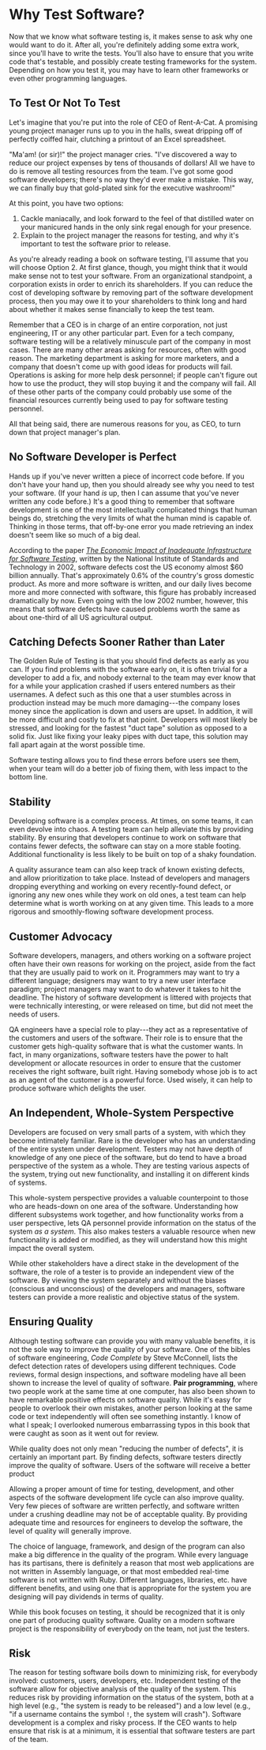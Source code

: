 # Why Test Software?

Now that we know what software testing is, it makes sense to ask why one would want to do it.  After all, you're definitely adding some extra work, since you'll have to write the tests.  You'll also have to ensure that you write code that's testable, and possibly create testing frameworks for the system.  Depending on how you test it, you may have to learn other frameworks or even other programming languages.

## To Test Or Not To Test

Let's imagine that you're put into the role of CEO of Rent-A-Cat.  A promising young project manager runs up to you in the halls, sweat dripping off of perfectly coiffed hair, clutching a printout of an Excel spreadsheet.

"Ma'am! (or sir)!" the project manager cries.  "I've discovered a way to reduce our project expenses by tens of thousands of dollars!  All we have to do is remove all testing resources from the team.  I've got some good software developers; there's no way they'd ever make a mistake.  This way, we can finally buy that gold-plated sink for the executive washroom!"

At this point, you have two options:

1. Cackle maniacally, and look forward to the feel of that distilled water on your manicured hands in the only sink regal enough for your presence.
2. Explain to the project manager the reasons for testing, and why it's important to test the software prior to release.

As you're already reading a book on software testing, I'll assume that you will choose Option 2.  At first glance, though, you might think that it would make sense not to test your software.  From an organizational standpoint, a corporation exists in order to enrich its shareholders.  If you can reduce the cost of developing software by removing part of the software development process, then you may owe it to your shareholders to think long and hard about whether it makes sense financially to keep the test team.

Remember that a CEO is in charge of an entire corporation, not just engineering, IT or any other particular part.  Even for a tech company, software testing will be a relatively minuscule part of the company in most cases.  There are many other areas asking for resources, often with good reason.  The marketing department is asking for more marketers, and a company that doesn't come up with good ideas for products will fail.  Operations is asking for more help desk personnel; if people can't figure out how to use the product, they will stop buying it and the company will fail.  All of these other parts of the company could probably use some of the financial resources currently being used to pay for software testing personnel.

All that being said, there are numerous reasons for you, as CEO, to turn down that project manager's plan.

## No Software Developer is Perfect

Hands up if you've never written a piece of incorrect code before.  If you don't have your hand up, then you should already see why you need to test your software.  (If your hand _is_ up, then I can assume that you've never written any code before.)  It's a good thing to remember that software development is one of the most intellectually complicated things that human beings do, stretching the very limits of what the human mind is capable of.  Thinking in those terms, that off-by-one error you made retrieving an index doesn't seem like so much of a big deal.

According to the paper [_The Economic Impact of Inadequate Infrastructure for Software Testing_](http://www.nist.gov/director/planning/upload/report02-3.pdf), written by the National Institute of Standards and Technology in 2002, software defects cost the US economy almost $60 billion annually.  That's approximately 0.6% of the country's gross domestic product.  As more and more software is written, and our daily lives become more and more connected with software, this figure has probably increased dramatically by now.  Even going with the low 2002 number, however, this means that software defects have caused problems worth the same as about one-third of all US agricultural output.

## Catching Defects Sooner Rather than Later

The Golden Rule of Testing is that you should find defects as early as you can.  If you find problems with the software early on, it is often trivial for a developer to add a fix, and nobody external to the team may ever know that for a while your application crashed if users entered numbers as their usernames.  A defect such as this one that a user stumbles across in production instead may be much more damaging---the company loses money since the application is down and users are upset.  In addition, it will be more difficult and costly to fix at that point.  Developers will most likely be stressed, and looking for the fastest "duct tape" solution as opposed to a solid fix.  Just like fixing your leaky pipes with duct tape, this solution may fall apart again at the worst possible time.

Software testing allows you to find these errors before users see them, when your team will do a better job of fixing them, with less impact to the bottom line.

## Stability

Developing software is a complex process.  At times, on some teams, it can even devolve into chaos.  A testing team can help alleviate this by providing stability.  By ensuring that developers continue to work on software that contains fewer defects, the software can stay on a more stable footing.  Additional functionality is less likely to be built on top of a shaky foundation.

A quality assurance team can also keep track of known existing defects, and allow prioritization to take place.  Instead of developers and managers dropping everything and working on every recently-found defect, or ignoring any new ones while they work on old ones, a test team can help determine what is worth working on at any given time.  This leads to a more rigorous and smoothly-flowing software development process.

## Customer Advocacy

Software developers, managers, and others working on a software project often have their own reasons for working on the project, aside from the fact that they are usually paid to work on it.  Programmers may want to try a different language; designers may want to try a new user interface paradigm; project managers may want to do whatever it takes to hit the deadline.  The history of software development is littered with projects that were technically interesting, or were released on time, but did not meet the needs of users.

QA engineers have a special role to play---they act as a representative of the customers and users of the software.  Their role is to ensure that the customer gets high-quality software that is what the customer wants.  In fact, in many organizations, software testers have the power to halt development or allocate resources in order to ensure that the customer receives the right software, built right.  Having somebody whose job is to act as an agent of the customer is a powerful force.  Used wisely, it can help to produce software which delights the user.

## An Independent, Whole-System Perspective

Developers are focused on very small parts of a system, with which they become intimately familiar.  Rare is the developer who has an understanding of the entire system under development.  Testers may not have depth of knowledge of any one piece of the software, but do tend to have a broad perspective of the system as a whole.  They are testing various aspects of the system, trying out new functionality, and installing it on different kinds of systems.

This whole-system perspective provides a valuable counterpoint to those who are heads-down on one area of the software.  Understanding how different subsystems work together, and how functionality works from a user perspective, lets QA personnel provide information on the status of the system _as a system_.  This also makes testers a valuable resource when new functionality is added or modified, as they will understand how this might impact the overall system.

While other stakeholders have a direct stake in the development of the software, the role of a tester is to provide an independent view of the software.  By viewing the system separately and without the biases (conscious and unconscious) of the developers and managers, software testers can provide a more realistic and objective status of the system.

## Ensuring Quality

Although testing software can provide you with many valuable benefits, it is not the sole way to improve the quality of your software.  One of the bibles of software engineering, _Code Complete_ by Steve McConnell, lists the defect detection rates of developers using different techniques.  Code reviews, formal design inspections, and software modeling have all been shown to increase the level of quality of software.  __Pair programming__, where two people work at the same time at one computer, has also been shown to have remarkable positive effects on software quality.  While it's easy for people to overlook their own mistakes, another person looking at the same code or text independently will often see something instantly.  I know of what I speak; I overlooked numerous embarrassing typos in this book that were caught as soon as it went out for review.

While quality does not only mean "reducing the number of defects", it is certainly an important part.  By finding defects, software testers directly improve the quality of software.  Users of the software will receive a better product

Allowing a proper amount of time for testing, development, and other aspects of the software development life cycle can also improve quality.  Very few pieces of software are written perfectly, and software written under a crushing deadline may not be of acceptable quality.  By providing adequate time and resources for engineers to develop the software, the level of quality will generally improve.

The choice of language, framework, and design of the program can also make a big difference in the quality of the program.  While every language has its partisans, there is definitely a reason that most web applications are not written in Assembly language, or that most embedded real-time software is not written with Ruby.  Different languages, libraries, etc. have different benefits, and using one that is appropriate for the system you are designing will pay dividends in terms of quality.

While this book focuses on testing, it should be recognized that it is only one part of producing quality software.  Quality on a modern software project is the responsibility of everybody on the team, not just the testers.

## Risk

The reason for testing software boils down to minimizing risk, for everybody involved: customers, users, developers, etc.  Independent testing of the software allow for objective analysis of the quality of the system.  This reduces risk by providing information on the status of the system, both at a high level (e.g., "the system is ready to be released") and a low level (e.g., "if a username contains the symbol `!`, the system will crash").  Software development is a complex and risky process.  If the CEO wants to help ensure that risk is at a minimum, it is essential that software testers are part of the team.
